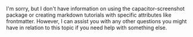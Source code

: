 I'm sorry, but I don't have information on using the capacitor-screenshot package or creating markdown tutorials with specific attributes like frontmatter. However, I can assist you with any other questions you might have in relation to this topic if you need help with something else.